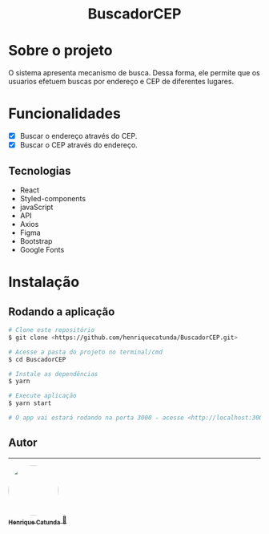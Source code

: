 <h1 align="center"> BuscadorCEP </h1>

# Sobre o projeto

O sistema apresenta mecanismo de busca. Dessa forma, ele permite que os usuarios efetuem buscas por endereço e CEP de diferentes lugares. 

# Funcionalidades
 - [x] Buscar o endereço através do CEP.
 - [x] Buscar o CEP através do endereço. 
 
## Tecnologias
 - React
 - Styled-components
 - javaScript
 - API
 - Axios
 - Figma
 - Bootstrap
 - Google Fonts

 # Instalação
 ## Rodando a aplicação
 
 ```bash
 # Clone este repositório
 $ git clone <https://github.com/henriquecatunda/BuscadorCEP.git>
 
 # Acesse a pasta do projeto no terminal/cmd
 $ cd BuscadorCEP
 
 # Instale as dependências
 $ yarn
 
 # Execute aplicação
 $ yarn start
 
 # O app vai estará rodando na porta 3000 - acesse <http://localhost:3000>
 ```
 
 
## Autor
---

 <a href="https://www.linkedin.com/in/henrique-catunda-1a50851ab/">
 <img style="border-radius: 50%;" src="https://avatars3.githubusercontent.com/u/65199498?s=460&u=86072499fdeedfc6f7f08d29a7e710c38f44755b&v=4" width="100px;" alt=""/>
 <br />
 <sub><b>Henrique Catunda</b></sub> 🚀 </a> 
